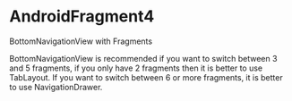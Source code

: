 # AndroidFragment4
BottomNavigationView with Fragments


BottomNavigationView is recommended if you want to switch between 3 and 5 fragments, if you only have 2 fragments then it is better to use TabLayout. If you want to switch between 6 or more fragments, it is better to use NavigationDrawer.
